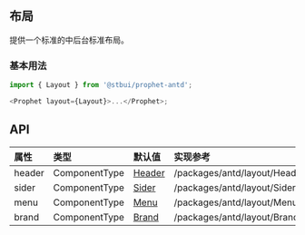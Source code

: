 ## 布局

提供一个标准的中后台标准布局。

### 基本用法

```js
import { Layout } from '@stbui/prophet-antd';

<Prophet layout={Layout}>...</Prophet>;
```

## API

| 属性   | 类型          | 默认值              | 实现参考                         |
| :----- | :------------ | :------------------ | :------------------------------- |
| header | ComponentType | [Header](Header.md) | /packages/antd/layout/Header.tsx |
| sider  | ComponentType | [Sider](Sider.md)   | /packages/antd/layout/Sider.tsx  |
| menu   | ComponentType | [Menu](Menu.md)     | /packages/antd/layout/Menu.tsx   |
| brand  | ComponentType | [Brand](Brand.md)   | /packages/antd/layout/Brand.tsx  |
